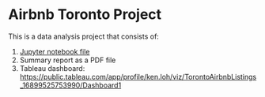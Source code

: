 # Airbnb Toronto Project
This is a data analysis project that consists of:
1) [Jupyter notebook file](https://github.com/jkenloh/AirbnbToronto/blob/main/Airbnb%20Project.ipynb)
2) Summary report as a PDF file
3) Tableau dashboard: https://public.tableau.com/app/profile/ken.loh/viz/TorontoAirbnbListings_16899525753990/Dashboard1
